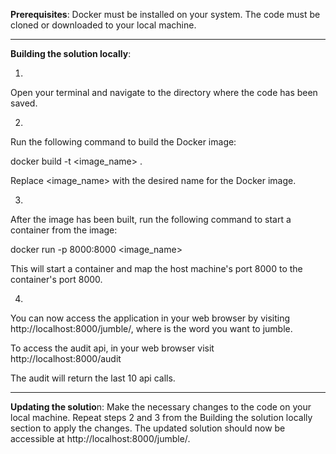 **Prerequisites**:
Docker must be installed on your system.
The code must be cloned or downloaded to your local machine.

----------------------------------------------
**Building the solution locally**:

1.
Open your terminal and navigate to the directory where the code has been saved.

2.
Run the following command to build the Docker image:

docker build -t <image_name> .

Replace <image_name> with the desired name for the Docker image.

3.
After the image has been built, run the following command to start a container from the image:

docker run -p 8000:8000 <image_name>

This will start a container and map the host machine's port 8000 to the container's port 8000.

4.
You can now access the application in your web browser by visiting http://localhost:8000/jumble/<word>, where <word> is the word you want to jumble.

To access the audit api, in your web browser visit http://localhost:8000/audit

The audit will return the last 10 api calls.

----------------------------------------------
**Updating the solutio**n:
Make the necessary changes to the code on your local machine.
Repeat steps 2 and 3 from the Building the solution locally section to apply the changes.
The updated solution should now be accessible at http://localhost:8000/jumble/<word>.
